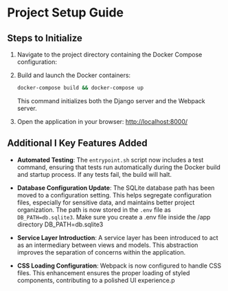 

# Project Setup Guide

## Steps to Initialize

1. Navigate to the project directory containing the Docker Compose configuration:

2. Build and launch the Docker containers:
   ```bash
   docker-compose build && docker-compose up
   ```

   This command initializes both the Django server and the Webpack server.

3. Open the application in your browser:
   [http://localhost:8000/](http://localhost:8000/)

## Additional  I Key Features Added

- **Automated Testing**: The `entrypoint.sh` script now includes a test command, ensuring that tests run automatically during the Docker build and startup process. If any tests fail, the build will halt.

- **Database Configuration Update**: The SQLite database path has been moved to a configuration setting. This helps segregate configuration files, especially for sensitive data, and maintains better project organization. The path is now stored in the `.env` file as `DB_PATH=db.sqlite3`.
Make sure you create a .env file inside the /app directory
DB_PATH=db.sqlite3

- **Service Layer Introduction**: A service layer has been introduced to act as an intermediary between views and models. This abstraction improves the separation of concerns within the application.

- **CSS Loading Configuration**: Webpack is now configured to handle CSS files. This enhancement ensures the proper loading of styled components, contributing to a polished UI experience.p